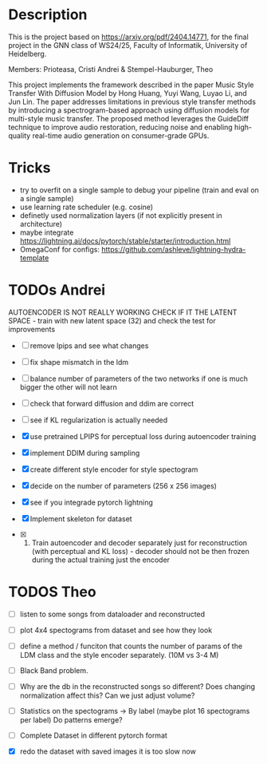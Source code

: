 # Description

This is the project based on <https://arxiv.org/pdf/2404.14771>, for the final project in the GNN class of WS24/25, Faculty of Informatik, University of Heidelberg.

Members: Prioteasa, Cristi Andrei & Stempel-Hauburger, Theo

This project implements the framework described in the paper Music Style Transfer With Diffusion Model by Hong Huang, Yuyi Wang, Luyao Li, and Jun Lin. The paper addresses limitations in previous style transfer methods by introducing a spectrogram-based approach using diffusion models for multi-style music transfer. The proposed method leverages the GuideDiff technique to improve audio restoration, reducing noise and enabling high-quality real-time audio generation on consumer-grade GPUs.

# Tricks

- try to overfit on a single sample to debug your pipeline (train and eval on a single sample)
- use learning rate scheduler (e.g. cosine)
- definetly used normalization layers (if not explicitly present in architecture)
- maybe integrate <https://lightning.ai/docs/pytorch/stable/starter/introduction.html>
- OmegaConf for configs: <https://github.com/ashleve/lightning-hydra-template>

# TODOs Andrei
AUTOENCODER IS NOT REALLY WORKING
CHECK IF IT THE LATENT SPACE - train with new latent space (32) and check the test for improvements
- [ ] remove lpips and see what changes
- [ ] fix shape mismatch in the ldm
- [ ] balance number of parameters of the two networks if one is much bigger the other will not learn
- [ ] check that forward diffusion and ddim are correct
- [ ] see if KL regularization is actually needed 

- [x] use pretrained LPIPS for perceptual loss during autoencoder training
- [x] implement DDIM during sampling
- [x] create different style encoder for style spectogram
- [x] decide on the number of parameters (256 x 256 images)
- [x] see if you integrade pytorch lightning
- [x] Implement skeleton for dataset
- [x] 1. Train autoencoder and decoder separately just for reconstruction (with perceptual and KL loss) - decoder should not be then frozen during the actual training just the encoder


# TODOS Theo

- [ ] listen to some songs from dataloader and reconstructed
- [ ] plot 4x4 spectograms from dataset and see how they look
- [ ] define a method / funciton that counts the number of params of the LDM class and the style encoder separately. (10M vs 3-4 M)

- [ ] Black Band problem.
- [ ] Why are the db in the reconstructed songs so different? Does changing normalization affect this? Can we just adjust volume?
- [ ] Statistics on the spectograms -> By label (maybe plot 16 spectograms per label) Do patterns emerge?
- [ ] Complete Dataset in different pytorch format


- [x] redo the dataset with saved images it is too slow now
